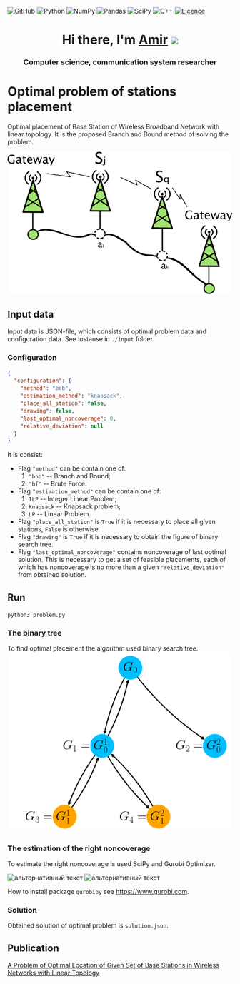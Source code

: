 ![GitHub](https://img.shields.io/badge/github-%23121011.svg?style=for-the-badge&logo=github&logoColor=white)
![Python](https://img.shields.io/badge/python-3670A0?style=for-the-badge&logo=python&logoColor=ffdd54)
![NumPy](https://img.shields.io/badge/numpy-%23013243.svg?style=for-the-badge&logo=numpy&logoColor=white)
![Pandas](https://img.shields.io/badge/pandas-%23150458.svg?style=for-the-badge&logo=pandas&logoColor=white)
![SciPy](https://img.shields.io/badge/SciPy-%230C55A5.svg?style=for-the-badge&logo=scipy&logoColor=%white)
![C++](https://img.shields.io/badge/c++-%2300599C.svg?style=for-the-badge&logo=c%2B%2B&logoColor=white)
[![Licence](https://img.shields.io/github/license/Ileriayo/markdown-badges?style=for-the-badge)](./LICENSE)

<h1 align="center">Hi there, I'm <a href="https://www.researchgate.net/profile/Amir-Mukhtarov-2" 
target="_blank">Amir</a> 
<img src="https://github.com/blackcater/blackcater/raw/main/images/Hi.gif" height="32"/></h1>
<h3 align="center">Computer science, communication system researcher</h3>

# Optimal problem of stations placement

Optimal placement of Base Station of Wireless Broadband Network with 
linear topology. It is the proposed Branch and Bound method of solving the problem.



![figure](py/drawing/bsp.png?raw=true "Title")

## Input data
Input data is JSON-file, which consists of optimal problem data and
configuration data. See instanse in `./input` folder.

### Configuration

```json
{
  "configuration": {
    "method": "bab",
    "estimation_method": "knapsack",
    "place_all_station": false,
    "drawing": false,
    "last_optimal_noncoverage": 0,
    "relative_deviation": null
  }
}  
```
It is consist:

- Flag `"method"` can be contain one of:
   1. `"bnb"` -- Branch and Bound;
   2. `"bf"` -- Brute Force.
- Flag `"estimation_method"` can be contain one of:
  1. `ILP` -- Integer Linear Problem;
  2. `Knapsack` -- Knapsack problem;
  3. `LP` -- Linear Problem.
- Flag `"place_all_station"` is `True` if it is necessary to place all given 
stations, `False` is otherwise.
- Flag `"drawing"` is `True` if it is necessary to obtain the figure of binary 
search tree.
- Flag `"last_optimal_noncoverage"` contains noncoverage of last optimal 
solution. This is necessary to get a set of feasible placements, each of 
which has noncoverage is no more than a given `"relative_deviation"` 
from obtained solution. 


## Run
`python3 problem.py`

### The binary tree

To find optimal placement the algorithm used binary search tree.
![figure](py/drawing/tree_traversal.png?raw=true "Title")

### The estimation of the right noncoverage
To estimate the right noncoverage is used SciPy and Gurobi Optimizer.


<img src="https://scipy.github.io/devdocs/_static/logo.svg" alt="альтернативный текст" width="150" height="40">
<img src="https://cdn.gurobi.com/wp-content/uploads/2018/12/logo-final.png" alt="альтернативный текст" width="150" height="40">

How to install package `gurobipy` see https://www.gurobi.com.

### Solution
Obtained solution of optimal problem is `solution.json`.

## Publication
[A Problem of Optimal Location of Given Set of Base Stations in Wireless Networks with Linear Topology](https://link.springer.com/chapter/10.1007%2F978-3-030-36625-4_5)